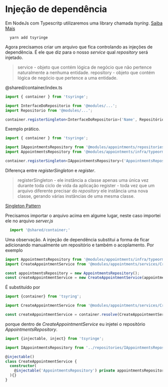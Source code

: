 # Injeção de dependência

Em NodeJs com Typescritp utilizaremos uma library chamada *tsyring*. [Saiba Mais](https://github.com/microsoft/tsyringe)

```shell
  yarn add tsyringe
```

Agora precisamos criar um arquivo que fica controlando as injeções de dependência. É ele que diz para o nosso *service* qual *repository* será injetado.

> service - objeto que contém lógica de negócio que não pertence naturalmente a nenhuma entidade.
> repository - objeto que contém lógica de negócio que pertence a uma entidade.

@shared/container/index.ts
```ts
import { container } from 'tsyringe';

import InterfaceDoRepositorio from '@modules/...';
import Repositorio from '@modules/...';

container.registerSingleton<InterfaceDoRepositorio>('Name', Repositório);
```
Exemplo prático.
```ts
import { container } from 'tsyringe';

import IAppointmentsRepository from '@modules/appointments/repositories/IAppointmentsRepository';
import AppointmentsRepository from '@modules/appointments/infra/typeorm/repositories/AppointmentsRepository';

container.registerSingleton<IAppointmentsRepository>('AppointmentsRepository', AppointmentsRepository);
```
Diferença entre *registerSingleton* e *register*.
> registerSingleton - ele instância a classe apenas uma única vez durante toda ciclo de vida da aplicação 
> register - toda vez que um arquivo diferente precisar do *repository* ele instância uma nova classe, gerando várias instâncias de uma mesma classe.

[Singleton Pattern](https://www.dofactory.com/javascript/design-patterns/singleton)

Precisamos importar o arquivo acima em algume lugar, neste caso importei ele no arquivo *server.js*

```ts
  import '@shared/container;'
```

Uma observação. A injeção de dependência substitui a forma de ficar adicionando manualmente um repositório e também o acoplamento.
Por exemplo
```ts
import AppointmentsRepository from '@modules/appointments/infra/typeorm/repositories/AppointmentsRepository';
import CreateAppointmentService from '@modules/appointments/services/CreateAppointmentService';

const appointmentsRepository = new AppointmentsRepository();
const createAppointmentService = new CreateAppointmentService(appointmentsRepository);
```

É substituído por 
```ts
import {container} from 'tsyring';

import CreateAppointmentService from '@modules/appointments/services/CreateAppointmentService';

const createAppointmentService = container.resolve(CreateAppointmentService);
```

porque dentro de *CreateAppointmentService* eu injetei o repositório *AppointmentsRepository*.

```ts
import {injectable, inject} from 'tsyringe';

import IAppointmentsRepository from '../repositories/IAppointmentsRepository';

@injectable()
class CreateAppointmentService {
  constructor(
    @injectable('AppointmentsRepository') private appointmentsRepository: IAppointmentsRepository,
  ){}
}
```
